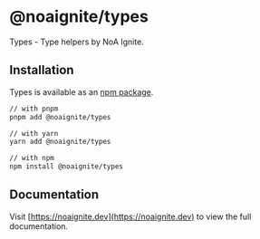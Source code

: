 # @noaignite/types

Types - Type helpers by NoA Ignite.

## Installation

Types is available as an [npm package](https://www.npmjs.com/package/@noaignite/types).

```sh
// with pnpm
pnpm add @noaignite/types

// with yarn
yarn add @noaignite/types

// with npm
npm install @noaignite/types
```

## Documentation

Visit [https://noaignite.dev](https://noaignite.dev) to view the full documentation.
